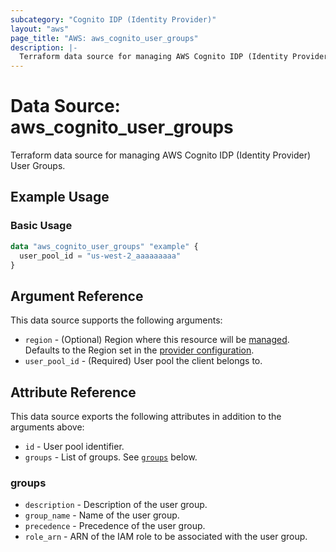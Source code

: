 ```yaml
---
subcategory: "Cognito IDP (Identity Provider)"
layout: "aws"
page_title: "AWS: aws_cognito_user_groups"
description: |-
  Terraform data source for managing AWS Cognito IDP (Identity Provider) User Groups.
---
```


# Data Source: aws_cognito_user_groups

Terraform data source for managing AWS Cognito IDP (Identity Provider) User Groups.

## Example Usage

### Basic Usage

```terraform
data "aws_cognito_user_groups" "example" {
  user_pool_id = "us-west-2_aaaaaaaaa"
}
```

## Argument Reference

This data source supports the following arguments:

* `region` - (Optional) Region where this resource will be [managed](https://docs.aws.amazon.com/general/latest/gr/rande.html#regional-endpoints). Defaults to the Region set in the [provider configuration](https://registry.terraform.io/providers/hashicorp/aws/latest/docs#aws-configuration-reference).
* `user_pool_id` - (Required) User pool the client belongs to.

## Attribute Reference

This data source exports the following attributes in addition to the arguments above:

* `id` - User pool identifier.
* `groups` - List of groups. See [`groups`](#groups) below.

### groups

* `description` - Description of the user group.
* `group_name` - Name of the user group.
* `precedence` - Precedence of the user group.
* `role_arn` - ARN of the IAM role to be associated with the user group.
